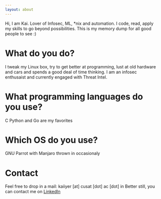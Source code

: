```yaml
---
layout: about
---
```


Hi, I am Kai. Lover of Infosec, ML, *nix and automation. I code, read, apply my skills to go beyond possibilities. This is my memory dump for all good people to see :)

# What do you do?
I tweak my Linux box, try to get better at programming, lust at old hardware and cars and spends a good deal of time thinking. I am an infosec enthusaist and currently engaged with Threat Intel.

# What programming languages do you use?
C Python and Go are my favorites 

# Which OS do you use?
GNU Parrot with Manjaro thrown in occasionaly

# Contact
Feel free to drop in a mail: kaiiyer [at] cusat [dot] ac [dot] in
Better still, you can contact me on [LinkedIn](https://www.linkedin.com/in/anoop-krishnan47/)
